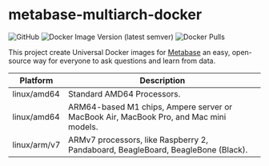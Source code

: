 # metabase-multiarch-docker

![GitHub](https://img.shields.io/github/license/adrianoamalfi/metabase-multiarch-docker) ![Docker Image Version (latest semver)](https://img.shields.io/docker/v/adrianoamalfi/metabase-multiarch-docker) ![Docker Pulls](https://img.shields.io/docker/pulls/adrianoamalfi/metabase-multiarch-docker)

This project create Universal Docker images for [Metabase](https://github.com/metabase/metabase/) an easy, open-source way for everyone to ask questions and learn from data.

| Platform        | Description                                                           |
|-------------------|-----------------------------------------------------------------------|
| linux/amd64        | Standard AMD64 Processors. |
| linux/amd64  | ARM64-based M1 chips, Ampere server or MacBook Air, MacBook Pro, and Mac mini models.     |
| linux/arm/v7    | ARMv7 processors, like Raspberry 2, Pandaboard, BeagleBoard, BeagleBone (Black). |

